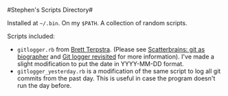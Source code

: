 #Stephen's Scripts Directory#

Installed at `~/.bin`.
On my `$PATH`.
A collection of random scripts.

Scripts included:

* `gitlogger.rb` from [Brett Terpstra](http://brettterpstra.com).
(Please see [Scatterbrains: git as biographer](http://brettterpstra.com/scatterbrains-git-as-biographer/) and
[Git logger revisited](http://brettterpstra.com/git-logger-revisited/) for more information).
I've made a slight modification to put the date in YYYY-MM-DD format.
* `gitlogger_yesterday.rb` is a modification of the same script to log all git commits from the past day.
This is useful in case the program doesn't run the day before.
